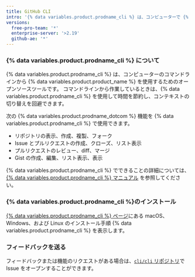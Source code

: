 ```yaml
---
title: GitHub CLI
intro: '{% data variables.product.prodname_cli %} は、コンピューターで {% data variables.product.product_name %} 機能を使用するためのコマンドラインツールです。'
versions:
  free-pro-team: '*'
  enterprise-server: '>2.19'
  github-ae: '*'
---
```


### {% data variables.product.prodname_cli %} について

{% data variables.product.prodname_cli %} は、コンピューターのコマンドラインから {% data variables.product.product_name %} を使用するためのオープンソースツールです。 コマンドラインから作業しているときは、{% data variables.product.prodname_cli %} を使用して時間を節約し、コンテキストの切り替えを回避できます。

次の {% data variables.product.prodname_dotcom %} 機能を {% data variables.product.prodname_cli %} で使用できます。

- リポジトリの表示、作成、複製、フォーク
- Issue とプルリクエストの作成、クローズ、リスト表示
- プルリクエストのレビュー、diff、マージ
- Gist の作成、編集、リスト表示、表示

{% data variables.product.prodname_cli %} でできることの詳細については、[{% data variables.product.prodname_cli %} マニュアル](https://cli.github.com/manual) を参照してください。

### {% data variables.product.prodname_cli %}のインストール

[{% data variables.product.prodname_cli %} ページ](https://cli.github.com)にある macOS、Windows、および Linux のインストール手順 {% data variables.product.prodname_cli %} を表示します。

### フィードバックを送る

フィードバックまたは機能のリクエストがある場合は、[`cli/cli` リポジトリ](https://github.com/cli/cli)で Issue をオープンすることができます。
